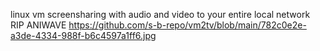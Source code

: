 linux vm screensharing with audio and video to your entire local network
RIP ANIWAVE
https://github.com/s-b-repo/vm2tv/blob/main/782c0e2e-a3de-4334-988f-b6c4597a1ff6.jpg
